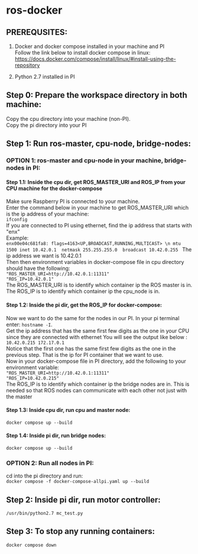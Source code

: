 # ros-docker

## PREREQUSITES:  
1. Docker and docker compose installed in your machine and PI  
Follow the link below to install docker compose in linux:  
https://docs.docker.com/compose/install/linux/#install-using-the-repository  

2. Python 2.7 installed in PI  
## Step 0: Prepare the workspace directory in both machine:  
Copy the cpu directory into your machine (non-PI).  
Copy the pi directory into your PI

## Step 1: Run ros-master, cpu-node, bridge-nodes:  
### OPTION 1: ros-master and cpu-node in your machine, bridge-nodes in PI:  
#### Step 1.1: Inside the cpu dir, get ROS_MASTER_URI and ROS_IP from your CPU machine for the docker-compose
Make sure Raspberry PI is connected to your machine.    
Enter the command below in your machine to get ROS_MASTER_URI which is the ip address of your machine:  
```ifconfig```  
If you are connected to PI using ethernet, find the ip address that starts with "enx"  
Example:  
```enx00e04c681fa8: flags=4163<UP,BROADCAST,RUNNING,MULTICAST> \n mtu 1500 inet 10.42.0.1  netmask 255.255.255.0  broadcast 10.42.0.255 ```
The ip address we want is 10.42.0.1  
Then then environment variables in docker-compose file in cpu directory should have the following:  
```"ROS_MASTER_URI=http://10.42.0.1:11311"```  
```"ROS_IP=10.42.0.1"```  
The ROS_MASTER_URI is to identify which container ip the ROS master is in.  
The ROS_IP is to identify which container ip the cpu_node is in. 

#### Step 1.2: Inside the pi dir, get the ROS_IP for docker-compose:  
Now we want to do the same for the nodes in our PI. 
In your pi terminal enter: 
```hostname -I```.  
Get the ip address that has the same first few digits as the one in your CPU since they are connected with ethernet
You will see the output like below  :
```10.42.0.215 172.17.0.1 ```  
Notice that the first one has the same first few digits as the one in the previous step. That is the ip for PI container that we want to use.  
Now in your docker-compose file in PI directory, add the following to your environment variable:  
```"ROS_MASTER_URI=http://10.42.0.1:11311"```  
```"ROS_IP=10.42.0.215"```  
The ROS_IP is to identify which container ip the bridge nodes are in. 
This is needed so that ROS nodes can communicate with each other not just with the master  


#### Step 1.3: Inside cpu dir, run cpu and master node:  
```docker compose up --build```  

#### Step 1.4: Inside pi dir, run bridge nodes:  
```docker compose up --build``` 

### OPTION 2: Run all nodes in PI:  
cd into the pi directory and run:  
```docker compose -f docker-compose-allpi.yaml up --build```

## Step 2: Inside pi dir, run motor controller:  
```/usr/bin/python2.7 mc_test.py```  

## Step 3: To stop any running containers:  
```docker compose down```
